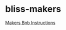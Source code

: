 # bliss-makers


[Makers Bnb Instructions](https://github.com/makersacademy/course/tree/master/makersbnb#turning-a-specification-into-user-stories)
